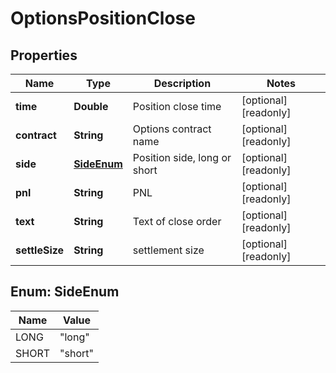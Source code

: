 

# OptionsPositionClose

## Properties

Name | Type | Description | Notes
------------ | ------------- | ------------- | -------------
**time** | **Double** | Position close time |  [optional] [readonly]
**contract** | **String** | Options contract name |  [optional] [readonly]
**side** | [**SideEnum**](#SideEnum) | Position side, long or short |  [optional] [readonly]
**pnl** | **String** | PNL |  [optional] [readonly]
**text** | **String** | Text of close order |  [optional] [readonly]
**settleSize** | **String** | settlement size |  [optional] [readonly]



## Enum: SideEnum

Name | Value
---- | -----
LONG | &quot;long&quot;
SHORT | &quot;short&quot;



